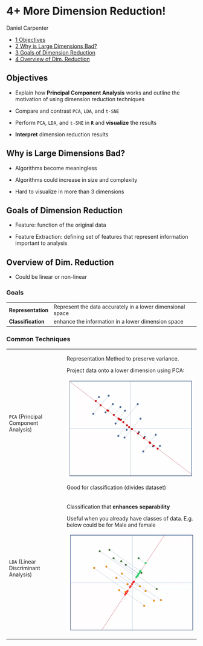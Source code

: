 4+ More Dimension Reduction!
================
Daniel Carpenter

-   <a href="#objectives" id="toc-objectives"><span
    class="toc-section-number">1</span> Objectives</a>
-   <a href="#why-is-large-dimensions-bad"
    id="toc-why-is-large-dimensions-bad"><span
    class="toc-section-number">2</span> Why is Large Dimensions Bad?</a>
-   <a href="#goals-of-dimension-reduction"
    id="toc-goals-of-dimension-reduction"><span
    class="toc-section-number">3</span> Goals of Dimension Reduction</a>
-   <a href="#overview-of-dim.-reduction"
    id="toc-overview-of-dim.-reduction"><span
    class="toc-section-number">4</span> Overview of Dim. Reduction</a>

## Objectives

-   Explain how **Principal Component Analysis** works and outline the
    motivation of using dimension reduction techniques

-   Compare and contrast `PCA`, `LDA`, and `t-SNE`

-   Perform `PCA`, `LDA`, and `t-SNE` in **`R`** and **visualize** the
    results

-   **Interpret** dimension reduction results

## Why is Large Dimensions Bad?

-   Algorithms become meaningless

-   Algorithms could increase in size and complexity

-   Hard to visualize in more than 3 dimensions  

## Goals of Dimension Reduction

-   Feature: function of the original data

-   Feature Extraction: defining set of features that represent
    information important to analysis

## Overview of Dim. Reduction

-   Could be linear or non-linear

### Goals

|                    |                                                            |
|--------------------|------------------------------------------------------------|
| **Representation** | Represent the data accurately in a lower dimensional space |
| **Classification** | enhance the information in a lower dimension space         |

### Common Techniques

<table>
<colgroup>
<col style="width: 30%" />
<col style="width: 69%" />
</colgroup>
<tbody>
<tr class="odd">
<td><code>PCA</code> (Principal Component Analysis)</td>
<td><p>Representation Method to preserve variance.</p>
<p>Project data onto a lower dimension using PCA:</p>
<p><img src="images/paste-6025F5F4.png" /></p>
<p>Good for classification (divides dataset)</p></td>
</tr>
<tr class="even">
<td><code>LDA</code> (Linear Discriminant Analysis)</td>
<td><p>Classification that <strong>enhances separability</strong></p>
<p>Useful when you already have classes of data. E.g. below could be for
Male and female</p>
<p><img src="images/paste-10ECBCD6.png" /></p></td>
</tr>
</tbody>
</table>
